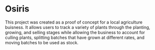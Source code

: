 # Osiris

This project was created as a proof of concept for a local agriculture buisness. It allows users to track a variety of plants through the planting, growing, and selling stages while allowing the business to account for culling plants, splitting batches that have grown at different rates, and moving batches to be used as stock.

